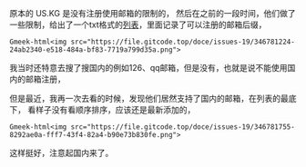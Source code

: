 原本的 US.KG 是没有注册使用邮箱的限制的，
然后在之前的一段时间，他们做了一些限制，给出了一个txt格式的[列表](https://register.us.kg/static/list/mails.txt)，里面记录了可以注册的邮箱后缀，

`Gmeek-html<img src="https://file.gitcode.top/doce/issues-19/346781224-24ab2340-e518-484a-bf83-7719a799d35a.png">`

我当时还特意去搜了搜国内的例如126、qq邮箱，但是没有，也就是说不能使用国内的邮箱注册，

但是最近，我再一次去看的时候，发现他们居然支持了国内的邮箱，在列表的最底下，
看样子没有看顺序排序，应该还是最新添加的，

`Gmeek-html<img src="https://file.gitcode.top/doce/issues-19/346781755-8292ae0a-fff7-43f4-82a4-b90e73b830fe.png">`

这样挺好，注意起国内来了。
